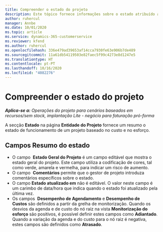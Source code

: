 ```yaml
---
title: Compreender o estado do projeto
description: Este tópico fornece informações sobre o estado atribuído aos projetos no Dynamics 365 Project Operations.
author: ruhercul
manager: Annbe
ms.date: 10/01/2020
ms.topic: article
ms.service: dynamics-365-customerservice
ms.reviewer: kfend
ms.author: ruhercul
ms.openlocfilehash: 336e479ad39653af14cca7930fe63e906b7de489
ms.sourcegitcommit: 11a61db54119503e82faec5f99c4273e8d1247e5
ms.translationtype: HT
ms.contentlocale: pt-PT
ms.lasthandoff: 10/16/2020
ms.locfileid: "4082276"
---
```

# <a name="understand-project-status"></a>Compreender o estado do projeto

_**Aplica-se a:** Operações do projeto para cenários baseados em recursos/sem stock, implantação Lite - negócio para faturação pró-forma_


A secção **Estado** na página **Entidade do Projeto** fornece um resumo o estado de funcionamento de um projeto baseado no custo e no esforço.


## <a name="status-summary-fields"></a>Campos Resumo do estado

- O campo  **Estado Geral do Projeto** é um campo editável que mostra o estado geral do projeto. Este campo utiliza a codificação de cores, tal como verde, amarela e vermelha, para indicar um risco de aumento. 
- O campo  **Comentários** permite que o gestor de projeto introduza comentários específicos sobre o estado. 
- O campo **Estado atualizado em** não é editável. O valor neste campo é um carimbo de data/hora que indica quando o estado foi atualizado pela última vez.
- Os campos  **Desempenho de Agendamento** e **Desempenho de Custos** são definidos a partir da grelha de monitorização. Quando os desvios da agenda e de custo do nó raiz na vista **Monitorização do esforço** são positivos, é possível definir estes campos como **Adiantado**. Quando a variação da agenda e do custo para o nó raiz é negativa, estes campos são definidos como **Atrasado**.

